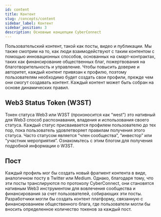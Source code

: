 ```yaml
---
id: content
title: Контент
slug: /concepts/content
sidebar_label: Контент
sidebar_position: 3
description: Основные концепции CyberConnect
---
```


Пользовательский контент, такой как посты, видео и публикации. Мы также смотрим на то, как люди взаимодействуют с таким контентом с помощью инновационных способов, основанных на смарт-контрактах, таких как финансирование общественных благ, пожертвования на благотворительность и управление. Чтобы повысить доверие и авторитет, каждый контент привязан к профилю, поэтому пользователям необходимо будет создать свои профили, прежде чем они смогут создавать контент. Каждый контент может быть собран на основе динамических правил.

## Web3 Status Token (W3ST)

Токен статуса Web3 или W3ST (произносится как “west”) это нативный для Web3 способ распознавания, владения и использования своего статуса. Каждый статус присваивается профилем пользователю до тех пор, пока пользователь удовлетворяет правилам получения этого статуса. Часто статусом является “член сообщества”, “инвестор” или “участник мероприятия”. Ознакомьтесь с этим блогом для получения подробной информации о W3ST.

## Пост

Каждый профиль мог бы создать новый фрагмент контента в виде, аналогичном посту в Twitter или Medium. Однако, благодаря тому, что эти посты транслируются по протоколу CyberConnect, они становятся нативным Web3 инструментом для вовлечения сообщества и финансирования за счет пользователей, собирающих эти посты. Разработчики могли бы создать контент платформу, связанную с финансированием общественного блага, где пользователи могли бы вносить определенное количество токенов за каждый пост.
